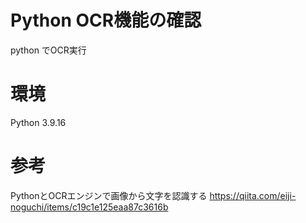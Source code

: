 # Python OCR機能の確認
python でOCR実行
# 環境
Python 3.9.16
# 参考
PythonとOCRエンジンで画像から文字を認識する
https://qiita.com/eiji-noguchi/items/c19c1e125eaa87c3616b